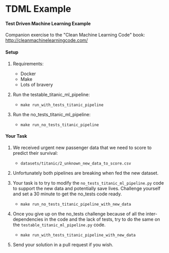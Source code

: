 # TDML Example
#### Test Driven Machine Learning Example
Companion exercise to the "Clean Machine Learning Code" book: http://cleanmachinelearningcode.com/

#### Setup 
1) Requirements:
    * Docker
    * Make
    * Lots of bravery

2) Run the testable_titanic_ml_pipeline:
    * `make run_with_tests_titanic_pipeline`

3) Run the no_tests_titanic_ml_pipeline:
    * `make run_no_tests_titanic_pipeline`

#### Your Task

1) We received urgent new passenger data that we need to score to predict their survival:
    * `datasets/titanic/2_unknown_new_data_to_score.csv`
    
2) Unfortunately both pipelines are breaking when fed the new dataset.

3) Your task is to try to modify the `no_tests_titanic_ml_pipeline.py` code to support the new data and potentially save lives. Challenge yourself and set a 30 minute to get the no_tests code ready.
    * `make run_no_tests_titanic_pipeline_with_new_data`

4) Once you give up on the no_tests challenge because of all the inter-dependencies in the code and the lack of tests, try to do the same on the `testable_titanic_ml_pipeline.py` code.
    * `make run_with_tests_titanic_pipeline_with_new_data`

5) Send your solution in a pull request if you wish.  



       


